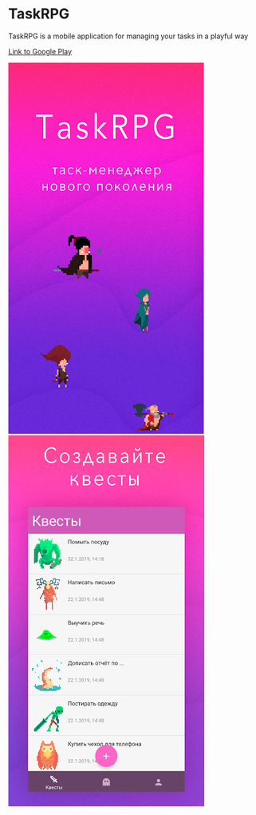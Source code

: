 # TaskRPG
TaskRPG is a mobile application for managing your tasks in a playful way

[Link to Google Play](https://play.google.com/store/apps/details?id=ru.yumii.taskrpg3)

![screenshot of sample](unnamed.png)
![screenshot of sample](unnamed-2.png)
